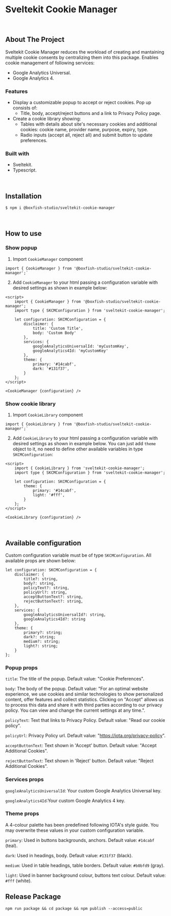 # Sveltekit Cookie Manager
<br/>

## About The Project

Sveltekit Cookie Manager reduces the workload of creating and mantaining multiple cookie consents by centralizing them into this package. 
Enables cookie management of following services:
- Google Analytics Universal.
- Google Analytics 4.



### Features
- Display a customizable popup to accept or reject cookies. Pop up consists of: 
    - Title, body, accept/reject buttons and a link to Privacy Policy page.
- Create a cookie library showing: 
    - Tables with details about site's necessary cookies and additional cookies: cookie name, provider name, purpose, expiry, type.
    - Radio inputs (accept all, reject all) and submit button to update preferences.

### Built with

- Sveltekit.
- Typescript.

<br/>

## Installation

```
$ npm i @boxfish-studio/sveltekit-cookie-manager
```
<br/>

## How to use

### Show popup

1. Import `CookieManager` component 

```
import { CookieManager } from '@boxfish-studio/sveltekit-cookie-manager';`
```

2. Add `CookieManager` to your html passing a configuration variable with desired settings as shown in example below:


```
<script>
    import { CookieManager } from '@boxfish-studio/sveltekit-cookie-manager';
	import type { SKCMConfiguration } from 'sveltekit-cookie-manager';

	let configuration: SKCMConfiguration = {
		disclaimer: {
			title: 'Custom Title',
			body: 'Custom Body'
		},
		services: {
			googleAnalyticsUniversalId: 'myCustomKey',
			googleAnalytics4Id: 'myCustomKey'
		},
		theme: {
			primary: '#14cabf',
			dark: '#131f37',
		}
	};
</script>

<CookieManager {configuration} />
``` 



### Show cookie library

1. Import `CookieLibrary` component 
```
import { CookieLibrary } from '@boxfish-studio/sveltekit-cookie-manager';`
```
2. Add `CookieLibrary` to your html passing a configuration variable with desired settings as shown in example below. You can just add `theme` object to it, no need to define other available variables in type `SKCMConfiguration`:


```
<script>
	import { CookieLibrary } from 'sveltekit-cookie-manager';
	import type { SKCMConfiguration } from 'sveltekit-cookie-manager';

	let configuration: SKCMConfiguration = {
		theme: {
			primary: '#14cabf',
			light: '#fff',
		}
	};
</script>

<CookieLibrary {configuration} />
``` 
<br/>


## Available configuration
Custom configuration variable must be of type `SKCMConfiguration`. All available props are shown below:

```
let configuration: SKCMConfiguration = {
	disclaimer: {
		title?: string,
		body?: string,
		policyText?: string,
		policyUrl?: string,
		acceptButtonText?: string,
		rejectButtonText?: string,
	},
	services: {
		googleAnalyticsUniversalId?: string,
		googleAnalytics4Id?: string
	},
	theme: {
		primary?: string;
		dark?: string;
		medium?: string;
		light?: string;
	}
};
``` 

### Popup props

`title`: The title of the popup. Default value: "Cookie Preferences".

`body`: The body of the popup. Default value: "For an optimal website experience, we use cookies and similar technologies to show personalized content, offer features and collect statistics. Clicking on "Accept" allows us to process this data and share it with third parties according to our privacy policy. You can view and change the current settings at any time.".

`policyText`: Text that links to Privacy Policy. Default value: "Read our cookie policy".

`policyUrl`: Privacy Policy url. Default value: "https://iota.org/privacy-policy".

`acceptButtonText`: Text shown in 'Accept' button. Default value: "Accept Additional Cookies".

`rejectButtonText`: Text shown in 'Reject' button. Default value: "Reject Additional Cookies".


### Services props

`googleAnalyticsUniversalId`: Your custom Google Analytics Universal key.

`googleAnalytics4Id`:Your custom Google Analytics 4 key.


### Theme props
A 4-colour palette has been predefined following IOTA's style guide. You may overwrite these values in your custom configuration variable.

`primary`: Used in buttons backgrounds, anchors. Default value: `#14cabf` (teal).

`dark`: Used in headings, body. Default value: `#131f37` (black).

`medium`: Used in table headings, table borders. Default value: `#b0bfd9` (gray).

`light`: Used in banner background colour, buttons text colour. Default value: `#fff` (white).


## Release Package

`npm run package && cd package && npm publish --access=public`